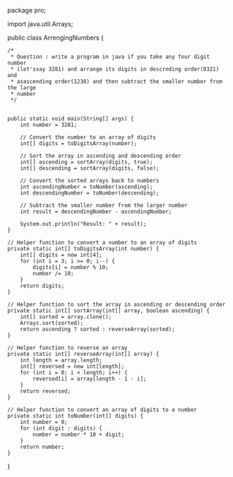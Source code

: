 package pro;

import java.util.Arrays;

public class ArrengingNumbers {

	/*
	 * Question : write a program in java if you take any four digit number
	 * (let'ssay 3281) and arrange its digits in descrnding order(8321) and
	 * asascending order(1238) and then subtract the smaller number from the large
	 * number
	 */
	
	
	public static void main(String[] args) {
		int number = 3281;

		// Convert the number to an array of digits
		int[] digits = toDigitsArray(number);

		// Sort the array in ascending and descending order
		int[] ascending = sortArray(digits, true);
		int[] descending = sortArray(digits, false);

		// Convert the sorted arrays back to numbers
		int ascendingNumber = toNumber(ascending);
		int descendingNumber = toNumber(descending);

		// Subtract the smaller number from the larger number
		int result = descendingNumber - ascendingNumber;

		System.out.println("Result: " + result);
	}

	// Helper function to convert a number to an array of digits
	private static int[] toDigitsArray(int number) {
		int[] digits = new int[4];
		for (int i = 3; i >= 0; i--) {
			digits[i] = number % 10;
			number /= 10;
		}
		return digits;
	}

	// Helper function to sort the array in ascending or descending order
	private static int[] sortArray(int[] array, boolean ascending) {
		int[] sorted = array.clone();
		Arrays.sort(sorted);
		return ascending ? sorted : reverseArray(sorted);
	}

	// Helper function to reverse an array
	private static int[] reverseArray(int[] array) {
		int length = array.length;
		int[] reversed = new int[length];
		for (int i = 0; i < length; i++) {
			reversed[i] = array[length - 1 - i];
		}
		return reversed;
	}

	// Helper function to convert an array of digits to a number
	private static int toNumber(int[] digits) {
		int number = 0;
		for (int digit : digits) {
			number = number * 10 + digit;
		}
		return number;
	}

}
